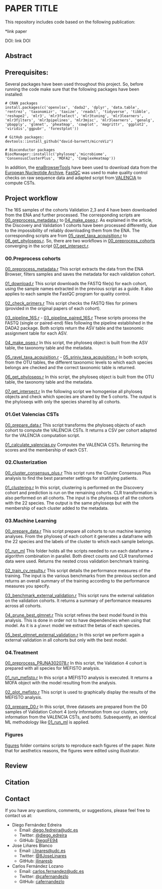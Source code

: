 # PAPER TITLE

This repository includes code based on the following publication:

*link paper

DOI: link DOI

## Abstract

## Prerequisites:

Several packages have been used throughout this project. So, before running the code make sure that the following packages have been installed:

```{r}
# CRAN packages
install.packages(c('openxlsx', 'dada2', 'dplyr', 'data.table', 'rentrez', 'taxonomizr', 'taxize', 'readxl', 'tidyverse', 'tibble', 'reshape2', 'mlr3', 'mlr3fselect', 'mlr3tuning', 'mlr3learners', 'mlr3filters', 'mlr3pipelines', 'mlr3misc', 'mlr3learners', 'genalg', 'pbapply', 'glmnet', 'pheatmap', 'cowplot', 'magrittr', 'ggplot2', 'viridis','ggpubr', 'forestplot'))

# GitHub packages:
devtools::install_github("david-barnett/microViz")

# Bioconductor packages
BiocManager::install(c('phyloseq','microbiome', 'ConsensusClusterPlus', 'MOFA2', 'ComplexHeatmap'))

```

In addition, the [enaBrowserTools](https://github.com/enasequence/enaBrowserTools) have been used to download data from the [European Nucleotide Archive](https://www.ebi.ac.uk/ena/browser/home),  [FastQC](https://www.bioinformatics.babraham.ac.uk/projects/fastqc/) was used to make quality control checks on raw sequence data and adapted script from [VALENCIA](https://github.com/ravel-lab/VALENCIA) to compute CSTs.

## Project workflow
The 16S samples of the cohorts Validation 2,3 and 4 have been downloaded from the ENA and further processed. The corresponding scripts are [00_preprocess_metadata.r](https://github.com/DiegoFE94/BV_Microbiome/blob/main/00_preprocess_cohorts/code/00_preprocess_metadata.r) to [04_make_pseq.r](https://github.com/DiegoFE94/BV_Microbiome/blob/main/00_preprocess_cohorts/code/04_make_pseq.r). As explained in the article, the Discovery and Validation 1 cohorts have been processed differently, due to the impossibility of reliably downloading them from the ENA. The corresponding scripts are from [05_ravel_taxa_acquisition.r](https://github.com/DiegoFE94/BV_Microbiome/blob/main/00_preprocess_cohorts/code/05_ravel_taxa_acquisition.r) to [06_get_phyloseqs.r](https://github.com/DiegoFE94/BV_Microbiome/blob/main/00_preprocess_cohorts/code/06_get_phyloseqs.r). So, there are two workflows in [00_preprocess_cohorts](https://github.com/DiegoFE94/BV_Microbiome/tree/main/00_preprocess_cohorts/code) converging in the script [07_get_intersect.r](https://github.com/DiegoFE94/BV_Microbiome/blob/main/00_preprocess_cohorts/code/07_get_intersect.r).

### 00.Preprocess cohorts

[00_preprocess_metadata.r](https://github.com/DiegoFE94/BV_Microbiome/blob/main/00_preprocess_cohorts/code/00_preprocess_metadata.r) This script extracts the data from the ENA Browser, filters samples and saves the metadata for each validation cohort.

[01_download.r](https://github.com/DiegoFE94/BV_Microbiome/blob/main/00_preprocess_cohorts/code/01_download.r) This script downloads the FASTQ file(s) for each cohort, using the sample names extracted in the previous script as a guide. It also applies to each sample the FastQC program for quality control.

[02_check_primers.r](https://github.com/DiegoFE94/BV_Microbiome/blob/main/00_preprocess_cohorts/code/02_check_primers.r) This script checks the FASTQ files for primers (provided in the original papers of each cohort).

[03_pipeline_16S.r](https://github.com/DiegoFE94/BV_Microbiome/blob/main/00_preprocess_cohorts/code/03_pipeline_16S.r) - [03_pipeline_paired_16S.r](https://github.com/DiegoFE94/BV_Microbiome/blob/main/00_preprocess_cohorts/code/03_pipeline_paired_16S.r) These scripts process the FASTQ (single or paired-end) files following the pipeline established in the DADA2 package. Both scripts return the ASV table and the taxonomic assignment table for each ASV.

[04_make_pseq.r](https://github.com/DiegoFE94/BV_Microbiome/blob/main/00_preprocess_cohorts/code/04_make_pseq.r) In this script, the phyloseq object is built from the ASV table, the taxonomy table and the metadata.

[05_ravel_taxa_acquisition.r](https://github.com/DiegoFE94/BV_Microbiome/blob/main/00_preprocess_cohorts/code/05_ravel_taxa_acquisition.r) - [05_sriniv_taxa_acquisition.r](https://github.com/DiegoFE94/BV_Microbiome/blob/main/00_preprocess_cohorts/code/05_sriniv_taxa_acquisition.r) In both scripts, from the OTU tables, the different taxonomic levels to which each species belongs are checked and the correct taxonomic table is returned.
 
[06_get_phyloseqs.r](https://github.com/DiegoFE94/BV_Microbiome/blob/main/00_preprocess_cohorts/code/06_get_phyloseqs.r) In this script, the phyloseq object is built from the OTU table, the taxonomy table and the metadata.

[07_get_intersect.r](https://github.com/DiegoFE94/BV_Microbiome/blob/main/00_preprocess_cohorts/code/07_get_intersect.r) In the following script we homogenise all phyloseq objects and check which species are shared by the 5 cohorts. The output is the phyloseqs with only the species shared by all cohorts.

### 01.Get Valencias CSTs

[00_prepare_data.r](https://github.com/DiegoFE94/BV_Microbiome/blob/main/01_get_valencias/code/00_prepare_data.r) This script transforms the phyloseq objects of each cohort to compute the VALENCIA CSTs. It returns a CSV per cohort adapted for the VALENCIA computation script. 

[01_calculate_valencias.py](https://github.com/DiegoFE94/BV_Microbiome/blob/main/01_get_valencias/code/01_calculate_valencias.py) Computes the VALENCIA CSTs. Returning the scores and the membership of each CST.

### 02.Clusterization

[00_cluster_consensus_plus.r](https://github.com/DiegoFE94/BV_Microbiome/blob/main/02_cluster/code/00_cluster_consensus_plus.r) This script runs the Cluster Consensus Plus analysis to find the best parameter settings for stratifying patients.

[01_clustering.r](https://github.com/DiegoFE94/BV_Microbiome/blob/main/02_cluster/code/01_clustering.r) In this script, clustering is performed on the Discovery cohort and prediction is run on the remaining cohorts. CLR transformation is also performed on all cohorts. The input is the phyloseqs of all the cohorts with the 22 species. The output is the same phyloseqs but with the membership of each cluster added to the metadata.

### 03.Machine Learning

[00_prepare_data.r](https://github.com/DiegoFE94/BV_Microbiome/blob/main/03_machine_learning/code/00_prepare_data.r) This script prepare all cohorts to run machine learning analyses. From the phyloseq of each cohort it generates a dataframe with the 22 species and the labels of the cluster to which each sample belongs.

[01_run_ml](https://github.com/DiegoFE94/BV_Microbiome/tree/main/03_machine_learning/code/01_run_ml) This folder holds all the scripts needed to run each dataframe + algorithm combination in parallel. Both direct counts and CLR transformed data were used. Returns the nested cross validation benchmark training.

[02_train_cv_results.r](https://github.com/DiegoFE94/BV_Microbiome/blob/main/03_machine_learning/code/02_train_cv_results.r) This script details the performance measures of the training. The input is the various benchmarks from the previous section and returns an overall summary of the training according to the performance measures you specify.

[03_benchmark_external_validation.r](https://github.com/DiegoFE94/BV_Microbiome/blob/main/03_machine_learning/code/03_benchmark_external_validation.r) This script runs the external validation on the validation cohorts. It returns a summary of performance measures across all cohorts.

[04_prune_best_glmnet.r](https://github.com/DiegoFE94/BV_Microbiome/blob/main/03_machine_learning/code/04_prune_best_glmnet.r) This script refines the best model found in this analysis. This is done in order not to have dependencies when using that model. As it is a ```glmnet``` model we extract the betas of each species.

[05_best_glmnet_external_validation.r](https://github.com/DiegoFE94/BV_Microbiome/blob/main/03_machine_learning/code/05_best_glmnet_external_validation.r) In this script we perform again a external validation in all cohorts but only with the best model.

### 04.Treatment 

[00_preprocess_PRJNA302078.r](https://github.com/DiegoFE94/BV_Microbiome/blob/main/04_treatment/code/00_preprocess_PRJNA302078.r) In this script, the Validation 4 cohort is prepared with all species for MEFISTO analysis.

[01_run_mefisto.r](https://github.com/DiegoFE94/BV_Microbiome/blob/main/04_treatment/code/01_run_mefisto.r) In this script a MEFISTO analysis is executed. It returns a MOFA object with the model resulting from the analysis.

[02_plot_mefisto.r](https://github.com/DiegoFE94/BV_Microbiome/blob/main/04_treatment/code/02_plot_mefisto.r) This script is used to graphically display the results of the MEFISTO analysis.

[03_prepare_D0.r](https://github.com/DiegoFE94/BV_Microbiome/blob/main/04_treatment/code/03_prepare_D0.r) In this script, three datasets are prepared from the D0 samples of Validation Cohort 4 (only information from our clusters, only information from the VALENCIA CSTs, and both). Subsequently, an identical ML methodology like [01_run_ml](https://github.com/DiegoFE94/BV_Microbiome/tree/main/03_machine_learning/code/01_run_ml) is applied.

### Figures
[figures](https://github.com/DiegoFE94/BV_Microbiome/tree/main/figures/code) folder contains scripts to reproduce each figures of the paper. Note that for aesthetics reasons, the figures were edited using illustrator.

## Review

## Citation

## Contact

If you have any questions, comments, or suggestions, please feel free to
contact us at:

- Diego Fernández Edreira
  - Email: <diego.fedreira@udc.es>
  - Twitter: [@diego_edreira](https://twitter.com/diego_edreira)
  - GitHub: [DiegoFE94](https://github.com/DiegoFE94/)
- Jose Liñares Blanco
  - Email: <j.linares@udc.es>
  - Twitter: [@8JoseLinares](https://twitter.com/8JoseLinares)
  - GitHub: [jlinaresb](https://github.com/jlinaresb)
- Carlos Fernández Lozano
  - Email: <carlos.fernandez@udc.es>
  - Twitter: [@cafernandezlo](https://twitter.com/cafernandezlo)
  - GitHub: [cafernandezlo](https://github.com/cafernandezlo)